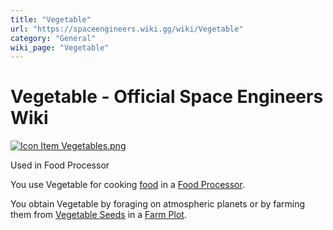 ```yaml
---
title: "Vegetable"
url: "https://spaceengineers.wiki.gg/wiki/Vegetable"
category: "General"
wiki_page: "Vegetable"
---
```


# Vegetable - Official Space Engineers Wiki

[![Icon Item Vegetables.png](https://spaceengineers.wiki.gg/images/thumb/Icon_Item_Vegetables.png/100px-Icon_Item_Vegetables.png?dbdd4f)](https://spaceengineers.wiki.gg/wiki/File:Icon_Item_Vegetables.png)

Used in Food Processor

You use Vegetable for cooking [food](https://spaceengineers.wiki.gg/wiki/Food "Food") in a [Food Processor](https://spaceengineers.wiki.gg/wiki/Food_Processor "Food Processor").

You obtain Vegetable by foraging on atmospheric planets or by farming them from [Vegetable Seeds](https://spaceengineers.wiki.gg/wiki/Vegetable_Seeds "Vegetable Seeds") in a [Farm Plot](https://spaceengineers.wiki.gg/wiki/Farm_Plot "Farm Plot").